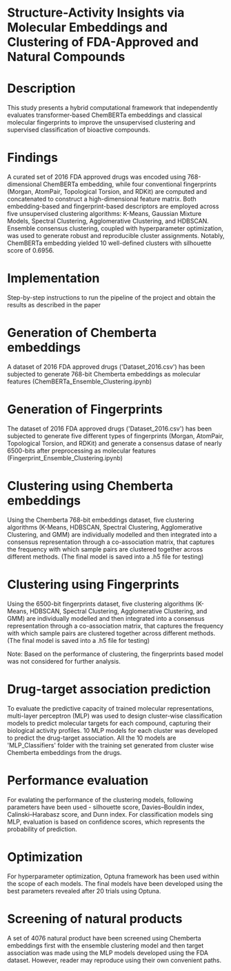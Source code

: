 # Structure-Activity Insights via Molecular Embeddings and Clustering of FDA-Approved and Natural Compounds
# Description

This study presents a hybrid computational framework that independently evaluates transformer-based ChemBERTa embeddings and classical molecular fingerprints to improve the unsupervised clustering and supervised classification of bioactive compounds.

# Findings

A curated set of 2016 FDA approved drugs was encoded using 768-dimensional ChemBERTa embedding, while four conventional fingerprints (Morgan, AtomPair, Topological Torsion, and RDKit) are computed and concatenated to construct a high-dimensional feature matrix. Both embedding-based and fingerprint-based descriptors are employed across five unsupervised clustering algorithms: K-Means, Gaussian Mixture Models, Spectral Clustering, Agglomerative Clustering, and HDBSCAN. Ensemble consensus clustering, coupled with hyperparameter optimization, was used to generate robust and reproducible cluster assignments. Notably, ChemBERTa embedding yielded 10 well-defined clusters with silhouette score of 0.6956. 

# Implementation

Step-by-step instructions to run the pipeline of the project and obtain the results as described in the paper

# Generation of Chemberta embeddings

A dataset of 2016 FDA approved drugs ('Dataset_2016.csv') has been subjected to generate 768-bit Chemberta embeddings as 
molecular features (ChemBERTa_Ensemble_Clustering.ipynb)

# Generation of Fingerprints

The dataset of 2016 FDA approved drugs ('Dataset_2016.csv') has been subjected to generate five different types of fingerprints (Morgan, AtomPair, Topological Torsion, and RDKit) and generate a consensus datase of nearly 6500-bits after preprocessing as molecular features (Fingerprint_Ensemble_Clustering.ipynb)

# Clustering using Chemberta embeddings

Using the Chemberta 768-bit embeddings dataset, five clustering algorithms (K-Means, HDBSCAN, Spectral Clustering, Agglomerative Clustering, and GMM) are individually modelled and then integrated into a consensus representation through a co-association matrix, that captures the frequency with which sample pairs are clustered together across different methods. (The final model is saved into a .h5 file for testing)

# Clustering using Fingerprints

Using the 6500-bit fingerprints dataset, five clustering algorithms (K-Means, HDBSCAN, Spectral Clustering, Agglomerative Clustering, and GMM) are individually modelled and then integrated into a consensus representation through a co-association matrix, that captures the frequency with which sample pairs are clustered together across different methods. (The final model is saved into a .h5 file for testing)

Note: Based on the performance of clustering, the fingerprints based model was not considered for further analysis.

# Drug-target association prediction

To evaluate the predictive capacity of trained molecular representations, multi-layer perceptron (MLP) was used to design cluster-wise classification models to predict molecular targets for each compound, capturing their biological activity profiles. 10 MLP models for each cluster was developed to predict the drug-target association. All the 10 models are 'MLP_Classifiers' folder with the training set generated from cluster wise Chemberta embeddings from the drugs. 

# Performance evaluation

For evalating the performance of the clustering models, following parameters have been used -  silhouette score, Davies–Bouldin index, Calinski–Harabasz score, and Dunn index. For classification models sing MLP, evaluation is based on confidence scores, which represents the probability of prediction. 

# Optimization

For hyperparameter optimization, Optuna framework has been used within the scope of each models. The final models have been developed using the best parameters revealed after 20 trials using Optuna.

# Screening of natural products

A set of 4076 natural product have been screened using Chemberta embeddings first with the ensemble clustering model and then target association was made using the MLP models developed using the FDA dataset. However, reader may reproduce using their own convenient paths.

 
